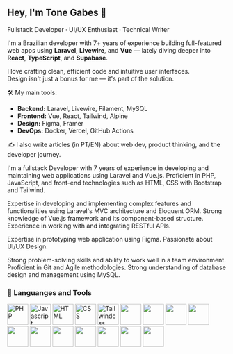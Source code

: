## Hey, I'm Tone Gabes 👋  
Fullstack Developer · UI/UX Enthusiast · Technical Writer

I'm a Brazilian developer with 7+ years of experience building full-featured web apps using **Laravel**, **Livewire**, and **Vue** — lately diving deeper into **React**, **TypeScript**, and **Supabase**.

I love crafting clean, efficient code and intuitive user interfaces.  
Design isn't just a bonus for me — it's part of the solution.

🛠️ My main tools:
- **Backend:** Laravel, Livewire, Filament, MySQL
- **Frontend:** Vue, React, Tailwind, Alpine
- **Design:** Figma, Framer
- **DevOps:** Docker, Vercel, GitHub Actions

✍️ I also write articles (in PT/EN) about web dev, product thinking, and the developer journey.

I'm a fullstack Developer with 7 years of experience in developing and maintaining web applications using Laravel and Vue.js. Proficient in PHP, JavaScript, and front-end technologies such as HTML, CSS with Bootstrap and Tailwind.

Expertise in developing and implementing complex features and functionalities using Laravel's MVC architecture and Eloquent ORM. Strong knowledge of Vue.js framework and its component-based structure. Experience in working with and integrating RESTful APIs.

Expertise in prototyping web application using Figma. Passionate about UI/UX Design.

Strong problem-solving skills and ability to work well in a team environment. Proficient in Git and Agile methodologies. Strong understanding of database design and management using MySQL.

### 🧰 Languanges and Tools ###

<p align="left">

  <img alt="PHP" src="https://cdn.jsdelivr.net/gh/devicons/devicon/icons/php/php-plain.svg" width="48" height="48"/>

  <img alt="Javascript" src="https://cdn.jsdelivr.net/gh/devicons/devicon/icons/javascript/javascript-original.svg" width="48" height="48" />


  <img alt="HTML" src="https://cdn.jsdelivr.net/gh/devicons/devicon/icons/html5/html5-original.svg" width="48" height="48" />


  <img alt="CSS" src="https://cdn.jsdelivr.net/gh/devicons/devicon/icons/css3/css3-original.svg" width="48" height="48" />

  <img alt="Tailwindcss" src="https://cdn.jsdelivr.net/gh/devicons/devicon/icons/tailwindcss/tailwindcss-plain.svg" width="48" height="48" />

  <img src="https://cdn.jsdelivr.net/gh/devicons/devicon/icons/bootstrap/bootstrap-original.svg" width="48" height="48" />

  <img src="https://cdn.jsdelivr.net/gh/devicons/devicon/icons/vuejs/vuejs-original.svg" width="48" height="48" />

  <img src="https://cdn.jsdelivr.net/gh/devicons/devicon/icons/laravel/laravel-plain-wordmark.svg" width="48" height="48" />

  <img src="https://cdn.jsdelivr.net/gh/devicons/devicon/icons/linux/linux-original.svg" width="48" height="48" />

  <img src="https://cdn.jsdelivr.net/gh/devicons/devicon/icons/git/git-original.svg" width="48" height="48" />

  <img src="https://cdn.jsdelivr.net/gh/devicons/devicon/icons/docker/docker-original.svg" width="48" height="48" />

  <img src="https://cdn.jsdelivr.net/gh/devicons/devicon/icons/figma/figma-original.svg" width="48" height="48" />

  <img src="https://cdn.jsdelivr.net/gh/devicons/devicon/icons/github/github-original.svg" width="48" height="48" />

  <img src="https://cdn.jsdelivr.net/gh/devicons/devicon/icons/gitlab/gitlab-original.svg" width="48" height="48" />

  <img src="https://cdn.jsdelivr.net/gh/devicons/devicon/icons/illustrator/illustrator-plain.svg" width="48" height="48" />

  <img src="https://cdn.jsdelivr.net/gh/devicons/devicon/icons/mysql/mysql-original.svg" width="48" height="48" />

<!--
**toniogabe/toniogabe** is a ✨ _special_ ✨ repository because its `README.md` (this file) appears on your GitHub profile.

Here are some ideas to get you started:

<br />
